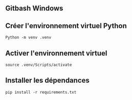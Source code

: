 ## Gitbash Windows

## Créer l'environnement virtuel Python 
`Python -m venv .venv`

## Activer l'environnement virtuel
`source .venv/Scripts/activate`

## Installer les dépendances
`pip install -r requirements.txt`
